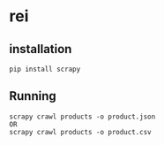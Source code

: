 # rei
## installation
```
pip install scrapy
```
## Running
```
scrapy crawl products -o product.json
OR
scrapy crawl products -o product.csv
```
